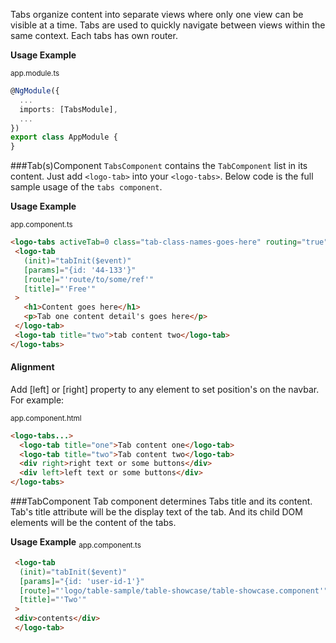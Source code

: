 Tabs organize content into separate views where only one view can be visible at a time. Tabs are used to quickly navigate between views within the same context.
Each tabs has own router.

__Usage Example__

<sub>app.module.ts</sub>
```typescript
@NgModule({
  ...
  imports: [TabsModule],
  ...
})
export class AppModule {
}
```
###Tab(s)Component
 `TabsComponent` contains the `TabComponent` list in its content. Just add `<logo-tab>` into your `<logo-tabs>`. Below code is the full sample usage of the `tabs component`.

 __Usage Example__

 <sub>app.component.ts</sub>
 ```html
 <logo-tabs activeTab=0 class="tab-class-names-goes-here" routing="true" (change)="yourChangeTrigger($event)" (tabEvent)="yourTabEvent($event)">
  <logo-tab
    (init)="tabInit($event)"
    [params]="{id: '44-133'}"
    [route]="'route/to/some/ref'"
    [title]="'Free'"
  >
    <h1>Content goes here</h1>
    <p>Tab one content detail's goes here</p>
  </logo-tab>
  <logo-tab title="two">tab content two</logo-tab>
 </logo-tabs>
 ```

 #### Alignment
 Add [left] or [right] property to any element to set position's on the navbar.
 For example:

 <sub>app.component.html</sub>
 ```html
 <logo-tabs...>
   <logo-tab title="one">Tab content one</logo-tab>
   <logo-tab title="two">Tab content two</logo-tab>
   <div right>right text or some buttons</div>
   <div left>left text or some buttons</div>
 </logo-tabs>
 ```

###TabComponent
Tab component determines Tabs title and its content. Tab's title attribute will be the display text of the tab. And its child DOM elements will be the content of the tabs.

__Usage Example__
<sub>app.component.ts</sub>
```html
 <logo-tab
  (init)="tabInit($event)"
  [params]="{id: 'user-id-1'}"
  [route]="'logo/table-sample/table-showcase/table-showcase.component'"
  [title]="'Two'"
 >
 <div>contents</div>
 </logo-tab>
```
